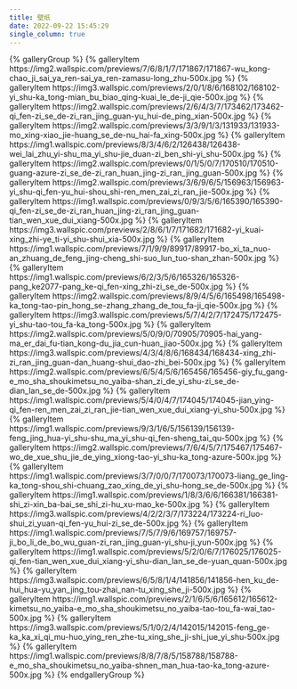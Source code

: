 ```yaml
---
title: 壁纸
date: 2022-09-22 15:45:29
single_column: true
---
```


<div class="trm-card">
{% galleryGroup %}
{% galleryItem https://img2.wallspic.com/previews/7/6/8/1/7/171867/171867-wu_kong-chao_ji_sai_ya_ren-sai_ya_ren-zamasu-long_zhu-500x.jpg %}
{% galleryItem https://img3.wallspic.com/previews/2/0/1/8/6/168102/168102-yi_shu-ka_tong-mian_bu_biao_qing-kuai_le_de-ji_qie-500x.jpg %}
{% galleryItem https://img2.wallspic.com/previews/2/6/4/3/7/173462/173462-qi_fen-zi_se_de-zi_ran_jing_guan-yu_hui-de_ping_xian-500x.jpg %}
{% galleryItem https://img2.wallspic.com/previews/3/3/9/1/3/131933/131933-mo_xing-xiao_jie-huang_se_de-nu_hai-fa_xing-500x.jpg %}
{% galleryItem https://img1.wallspic.com/previews/8/3/4/6/2/126438/126438-wei_lai_zhu_yi-shu_ma_yi_shu-jie_duan-zi_ben_shi-yi_shu-500x.jpg %}
{% galleryItem https://img2.wallspic.com/previews/0/1/5/0/7/170510/170510-guang-azure-zi_se_de-zi_ran_huan_jing-zi_ran_jing_guan-500x.jpg %}
{% galleryItem https://img2.wallspic.com/previews/3/6/9/6/5/156963/156963-yi_shu-qi_fen-yu_hui-shou_shi-ren_men_zai_zi_ran_jie-500x.jpg %}
{% galleryItem https://img1.wallspic.com/previews/0/9/3/5/6/165390/165390-qi_fen-zi_se_de-zi_ran_huan_jing-zi_ran_jing_guan-tian_wen_xue_dui_xiang-500x.jpg %}
{% galleryItem https://img3.wallspic.com/previews/2/8/6/1/7/171682/171682-yi_kuai-xing_zhi-ye_ti-yi_shu-shui_xia-500x.jpg %}
{% galleryItem https://img1.wallspic.com/previews/7/1/9/9/89917/89917-bo_xi_ta_nuo-an_zhuang_de_feng_jing-cheng_shi-suo_lun_tuo-shan_zhan-500x.jpg  %}
{% galleryItem https://img1.wallspic.com/previews/6/2/3/5/6/165326/165326-pang_ke2077-pang_ke-qi_fen-xing_zhi-zi_se_de-500x.jpg %}
{% galleryItem https://img2.wallspic.com/previews/8/9/4/5/6/165498/165498-ka_tong-tao-pin_hong_se-zhang_zhang_de_tou_fa-ji_qie-500x.jpg %}
{% galleryItem https://img3.wallspic.com/previews/5/7/4/2/7/172475/172475-yi_shu-tao-tou_fa-ka_tong-500x.jpg  %}
{% galleryItem https://img2.wallspic.com/previews/5/0/9/0/70905/70905-hai_yang-ma_er_dai_fu-tian_kong-du_jia_cun-huan_jiao-500x.jpg  %}
{% galleryItem https://img3.wallspic.com/previews/4/3/4/8/6/168434/168434-xing_zhi-zi_ran_jing_guan-dan_huang-shui_dao-zhi_bei-500x.jpg %}
{% galleryItem https://img2.wallspic.com/previews/6/5/4/5/6/165456/165456-giy_fu_gang-e_mo_sha_shoukimetsu_no_yaiba-shan_zi_de_yi_shu-zi_se_de-dian_lan_se_de-500x.jpg %}
{% galleryItem https://img1.wallspic.com/previews/5/4/0/4/7/174045/174045-jian_ying-qi_fen-ren_men_zai_zi_ran_jie-tian_wen_xue_dui_xiang-yi_shu-500x.jpg %}
{% galleryItem https://img1.wallspic.com/previews/9/3/1/6/5/156139/156139-feng_jing_hua-yi_shu-shu_ma_yi_shu-qi_fen-sheng_tai_qu-500x.jpg %}
{% galleryItem https://img2.wallspic.com/previews/7/6/4/5/7/175467/175467-wo_de_xue_shu_jie_de_ying_xiong-tao-yi_shu-ka_tong-azure-500x.jpg %}
{% galleryItem https://img1.wallspic.com/previews/3/7/0/0/7/170073/170073-liang_ge_ling-ka_tong-shou_shi-chuang_zao_xing_de_yi_shu-hong_se_de-500x.jpg %}
{% galleryItem https://img1.wallspic.com/previews/1/8/3/6/6/166381/166381-shi_zi-xin_ba-bai_se_shi_zi-hu_xu-mao_ke-500x.jpg %}
{% galleryItem https://img3.wallspic.com/previews/4/2/2/3/7/173224/173224-ri_luo-shui_zi_yuan-qi_fen-yu_hui-zi_se_de-500x.jpg %}
{% galleryItem https://img1.wallspic.com/previews/7/5/7/9/6/169757/169757-ji_bo_li_de_bo_wu_guan-zi_ran_jing_guan-yi_shu-ji_yun-500x.jpg  %}
{% galleryItem https://img1.wallspic.com/previews/5/2/0/6/7/176025/176025-qi_fen-tian_wen_xue_dui_xiang-yi_shu-dian_lan_se_de-yuan_quan-500x.jpg %}
{% galleryItem https://img3.wallspic.com/previews/6/5/8/1/4/141856/141856-hen_ku_de-hui_hua-yu_yan_jing_tou-zhai_nan-tu_xing_she_ji-500x.jpg %}
{% galleryItem https://img1.wallspic.com/previews/2/1/6/5/6/165612/165612-kimetsu_no_yaiba-e_mo_sha_shoukimetsu_no_yaiba-tao-tou_fa-wai_tao-500x.jpg %}
{% galleryItem https://img3.wallspic.com/previews/5/1/0/2/4/142015/142015-feng_ge-ka_ka_xi_qi_mu-huo_ying_ren_zhe-tu_xing_she_ji-shi_jue_yi_shu-500x.jpg %}
{% galleryItem https://img1.wallspic.com/previews/8/8/7/8/5/158788/158788-e_mo_sha_shoukimetsu_no_yaiba-shnen_man_hua-tao-ka_tong-azure-500x.jpg %}
{% endgalleryGroup %}
</div>